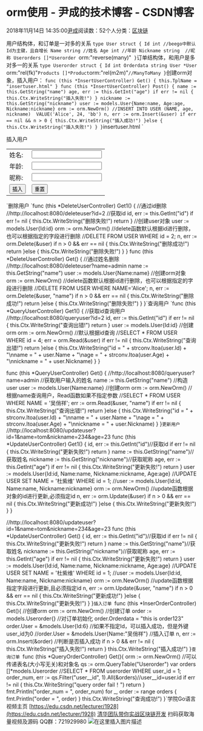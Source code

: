 
# orm使用 - 尹成的技术博客 - CSDN博客

2018年11月14日 14:35:00[尹成](https://me.csdn.net/yincheng01)阅读数：52个人分类：[区块链](https://blog.csdn.net/yincheng01/article/category/7618299)



用户结构体，和订单是一对多的关系
`type User struct {
	Id int //beego中默认Id为主键，且自增长
	Name string //姓名
	Age int //年龄
	Nickname string  //昵称
	Userorders []*Userorder `orm:"reverse(many)"`
}`订单结构体，和用户是多对多一的关系
`type Userorder struct {
	Id int
	Orderdata string
	User *User `orm:"rel(fk)"`
	Products []*Product `orm:"rel(m2m)"`//ManyToMany
}`创建orm对象，插入用户：
`func (this *InsertUserController) Get() {
	this.TplName = "insertuser.html"
}
func (this *InsertUserController) Post() {
	name := this.GetString("name")
	age, err := this.GetInt("age")
	if err != nil {
		this.Ctx.WriteString("插入失败!")
	}
	nickname := this.GetString("nickname")
	user := models.User{Name:name, Age:age, Nickname:nickname}
	orm := orm.NewOrm()
	//INSERT INTO USER (NAME, age, nickname)  VALUE('Alice', 24, 'bb')
	n, err := orm.Insert(&user)
	if err == nil && n > 0 {
		this.Ctx.WriteString("插入成功!")
	}else {
		this.Ctx.WriteString("插入失败!")
	}
}`insertuser.html
`<!DOCTYPE html>
<html lang="en">
<head>
    <meta charset="UTF-8">
    <title>插入用户</title>
</head>
<body>
    <form action="/insertuser" method="post">
        <table>
            <thead>插入用户</thead>
            <tbody>
                <tr>
                    <td>姓名:</td>
                    <td>
                        <input id="name" name="name" type="text">
                    </td>
                </tr>
                <tr>
                    <td>年龄:</td>
                    <td>
                        <input id="age" name="age" type="text">
                    </td>
                </tr>
                <tr>
                    <td>昵称:</td>
                    <td>
                        <input id="nickname" name="nickname" type="text">
                    </td>
                </tr>
                <tr>
                    <td>
                        <input type="submit" value="插入"/>
                    </td>
                    <td>
                        <input type="reset" value="重置"/>
                    </td>
                </tr>
            </tbody>
        </table>
    </form>
</body>
</html>`删除用户
`func (this *DeleteUserController) Get1() {
	//通过id删除
	//http://localhost:8080/deleteuser?id=2
	//获取id
	id, err := this.GetInt("id")
	if err != nil {
		this.Ctx.WriteString("删除失败!")
		return
	}
	//创建user对象
	user := models.User{Id:id}
	orm := orm.NewOrm()
	//delete函数默认根据id进行删除，也可以根据指定的字段进行删除
	//DELETE FROM USER WHERE id = 2;
	n, err := orm.Delete(&user)
	if n > 0 && err == nil {
		this.Ctx.WriteString("删除成功!")
		return
	}else {
		this.Ctx.WriteString("删除失败!")
	}
}
func (this *DeleteUserController) Get() {
	//通过姓名删除
	//http://localhost:8080/deleteuser?name=admin
	name := this.GetString("name")
	user := models.User{Name:name}
	//创建orm对象
	orm := orm.NewOrm()
	//delete函数默认根据id进行删除，也可以根据指定的字段进行删除
	//DELETE FROM USER WHERE NAME='Alice';
	n, err := orm.Delete(&user, "name")
	if n > 0 && err == nil {
		this.Ctx.WriteString("删除成功!")
		return
	}else {
		this.Ctx.WriteString("删除失败!")
	}
}`查询用户
`func (this *QueryUserController) Get1() {
	//获取id查询用户
	//http://localhost:8080/queryuser?id=2
	id, err := this.GetInt("id")
	if err != nil {
		this.Ctx.WriteString("查询出错!")
		return
	}
	user := models.User{Id:id}
	//创建orm
	orm := orm.NewOrm()
	//默认根据id查询
	//SELECT * FROM USER WHERE id = 4;
	err = orm.Read(&user)
	if err != nil {
		this.Ctx.WriteString("查询出错!")
		return
	}else {
		this.Ctx.WriteString("id = " + strconv.Itoa(user.Id) + "\nname = " +
			user.Name + "\nage = " + strconv.Itoa(user.Age) + "\nnickname = " + user.Nickname)
	}
}

func (this *QueryUserController) Get() {
	//http://localhost:8080/queryuser?name=admin
	//获取用户输入的姓名
	name := this.GetString("name")
	//构造user
	user := models.User{Name:name}
	//创建orm
	orm := orm.NewOrm()
	//根据name查询用户，Read函数如果不指定参数
	//SELECT * FROM USER WHERE NAME = '吴俏祥';
	err := orm.Read(&user, "name")
	if err != nil {
		this.Ctx.WriteString("查询出错!")
		return
	}else {
		this.Ctx.WriteString("id = " + strconv.Itoa(user.Id) + "\nname = " +
			user.Name + "\nage = " + strconv.Itoa(user.Age) + "\nnickname = " + user.Nickname)
	}
}`更新用户
`//http://localhost:8080/updateuser?id=1&name=tom&nickname=234&age=23
func (this *UpdateUserController) Get1() {
	id, err := this.GetInt("id")//获取id
	if err != nil {
		this.Ctx.WriteString("更新失败!")
		return
	}
	name := this.GetString("name")//获取姓名
	nickname := this.GetString("nickname")//获取昵称
	age, err := this.GetInt("age")
	if err != nil {
		this.Ctx.WriteString("更新失败!")
		return
	}
	user := models.User{Id:id, Name:name, Nickname:nickname, Age:age}
	//UPDATE USER SET NAME = '杜紫维' WHERE id = 1;
	//user := models.User{Id:id, Name:name, Nickname:nickname}
	orm := orm.NewOrm()
	//update函数根据对象的id进行更新,必须指定id
	n, err := orm.Update(&user)
	if n > 0 && err == nil {
		this.Ctx.WriteString("更新成功!")
	}else {
		this.Ctx.WriteString("更新失败!")
	}
}

//http://localhost:8080/updateuser?id=1&name=tom&nickname=234&age=23
func (this *UpdateUserController) Get() {
	id, err := this.GetInt("id")//获取id
	if err != nil {
		this.Ctx.WriteString("更新失败!")
		return
	}
	name := this.GetString("name")//获取姓名
	nickname := this.GetString("nickname")//获取昵称
	age, err := this.GetInt("age")
	if err != nil {
		this.Ctx.WriteString("更新失败!")
		return
	}
	user := models.User{Id:id, Name:name, Nickname:nickname, Age:age}
	//UPDATE USER SET NAME = '杜紫维' WHERE id = 1;
	//user := models.User{Id:id, Name:name, Nickname:nickname}
	orm := orm.NewOrm()
	//update函数根据指定字段进行更新,且必须指定id
	n, err := orm.Update(&user, "name")
	if n > 0 && err == nil {
		this.Ctx.WriteString("更新成功!")
	}else {
		this.Ctx.WriteString("更新失败!")
	}
}`插入订单
`func (this *InserOrderController) Get(){
	//创建orm
	orm := orm.NewOrm()
	//创建订单
	order := models.Userorder{}
	//对订单初始化
	order.Orderdata = "this is order123"
	order.User = &models.User{Id:6}
	//如果不指定Id，可以插入成功，但是外键user_id为0
	//order.User = &models.User{Name:"吴俏祥"}
	//插入订单
	n, err := orm.Insert(&order)
	//判断是否插入成功
	if n > 0 && err != nil {
		this.Ctx.WriteString("插入失败!")
		return
	}
	this.Ctx.WriteString("插入成功!")
}`查询订单
`func (this *QueryOrderController) Get(){
	orm := orm.NewOrm()
	//可以传递表名(大小写无关)和对象名
	qs := orm.QueryTable("Userorder")
	var orders []*models.Userorder
	//SELECT * FROM userorder WHERE user_id = 1;
	order_num, err := qs.Filter("user__id", 1).All(&orders)//user__id=user.id
	if err != nil {
		this.Ctx.WriteString("query order fail！")
		return
	}
	fmt.Println("order_num = ", order_num)
	for _, order := range orders {
		fmt.Println("order = ", order)
	}
	this.Ctx.WriteString("查询成功!")
}`学院Go语言视频主页
[https://edu.csdn.net/lecturer/1928](https://edu.csdn.net/lecturer/1928)
[清华团队带你实战区块链开发](https://ke.qq.com/course/344443?tuin=3d17195d)
扫码获取海量视频及源码   QQ群：721929980
![在这里插入图片描述](https://img-blog.csdnimg.cn/20181114143419228.png?x-oss-process=image/watermark,type_ZmFuZ3poZW5naGVpdGk,shadow_10,text_aHR0cHM6Ly9ibG9nLmNzZG4ubmV0L3lpbmNoZW5nMDE=,size_16,color_FFFFFF,t_70)

